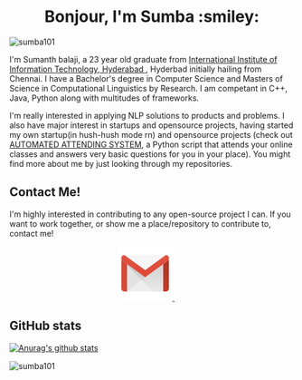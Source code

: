 <h1 align="center">Bonjour, I'm Sumba :smiley:</h1>

<p align="left"> <img src="https://komarev.com/ghpvc/?username=sumba101&label=Profile%20views&color=e70413&style=flat" alt="sumba101" /> </p>

I'm Sumanth balaji, a 23 year old graduate from [International Institute of Information Technology, Hyderabad ](https://www.iiit.ac.in/), Hyderbad initially hailing from Chennai. I have a Bachelor's degree in Computer Science and  Masters of Science in Computational Linguistics by Research. I am competant in C++, Java, Python along with multitudes of frameworks.   

I'm really interested in applying NLP solutions to products and problems. I also have major interest in startups and opensource projects, having started my own startup(in hush-hush mode rn) and opensource projects (check out [AUTOMATED ATTENDING SYSTEM](https://github.com/sujaysathya/Automated_Attending_System), a Python script that attends your online classes and answers very basic questions for you in your place). You might find more about me by just looking through my repositories.

## Contact Me!

I'm highly interested in contributing to any open-source project I can. If you want to work together, or show me a place/repository to contribute to, contact me!

<p align = 'center'>
 <a href = 'mailto:sumanth.goku@gmail.com'><img src = 'https://raw.githubusercontent.com/dhiganthrao/dhiganthrao/master/Assets/Icons/Gmail.svg'>
 </a>&nbsp;&nbsp;&nbsp;&nbsp;&nbsp;

 </p>
 
 ## GitHub stats

[![Anurag's github stats](https://github-readme-stats.vercel.app/api?username=sumba101)](https://github.com/anuraghazra/github-readme-stats)

<p><img align="center" src="https://github-readme-streak-stats.herokuapp.com/?user=sumba101&" alt="sumba101" /></p>
</details>
